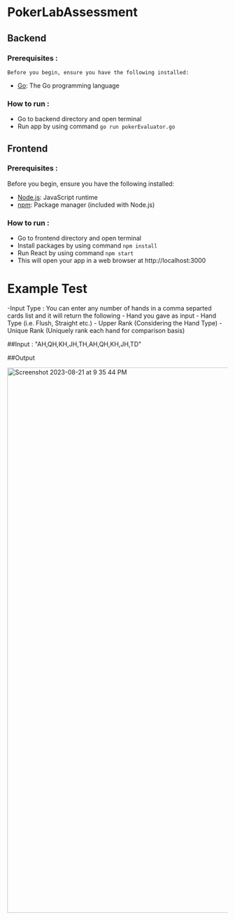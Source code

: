 # PokerLabAssessment

## Backend

### Prerequisites :
    Before you begin, ensure you have the following installed:
   - [Go](https://golang.org/dl/): The Go programming language
### How to run :
  - Go to backend directory and open terminal
  - Run app by using command ``` go run pokerEvaluator.go ```

## Frontend

### Prerequisites :
  Before you begin, ensure you have the following installed:

  - [Node.js](https://nodejs.org/): JavaScript runtime
  -  [npm](https://www.npmjs.com/): Package manager (included with Node.js)

### How to run : 
  - Go to frontend directory and open terminal
  - Install packages by using command ``` npm install ```
  - Run React by using command ``` npm start ```
  - This will open your app in a web browser at http://localhost:3000


# Example Test 
-Input Type : You can enter any number of hands in a comma separted cards list and it will return the following
    - Hand you gave as input
    - Hand Type (i.e. Flush, Straight etc.)
    - Upper Rank (Considering the Hand Type)
    - Unique Rank (Uniquely rank each hand for comparison basis)

##Input : "AH,QH,KH,JH,TH,AH,QH,KH,JH,TD"


##Output


<img width="1244" alt="Screenshot 2023-08-21 at 9 35 44 PM" src="https://github.com/Chintan-maniDev/PokerLabAssessment/assets/142808040/a70ac006-fee8-4cd3-81a1-2129e686c70d">

